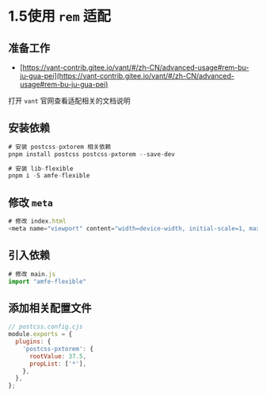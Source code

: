 # 1.5使用 `rem` 适配

## 准备工作

- [https://vant-contrib.gitee.io/vant/#/zh-CN/advanced-usage#rem-bu-ju-gua-pei](https://vant-contrib.gitee.io/vant/#/zh-CN/advanced-usage#rem-bu-ju-gua-pei)

打开 `vant` 官网查看适配相关的文档说明

## 安装依赖

```js
# 安装 postcss-pxtorem 相关依赖
pnpm install postcss postcss-pxtorem --save-dev

# 安装 lib-flexible
pnpm i -S amfe-flexible
```

## 修改 `meta`
```js
# 修改 index.html
<meta name="viewport" content="width=device-width, initial-scale=1, maximum-scale=1, minimum-scale=1, user-scalable=no">
```

## 引入依赖

```js
# 修改 main.js
import "amfe-flexible"
```

## 添加相关配置文件

```js
// postcss.config.cjs
module.exports = {
  plugins: {
    'postcss-pxtorem': {
      rootValue: 37.5,
      propList: ['*'],
    },
  },
};
```